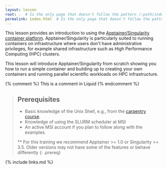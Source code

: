 ```yaml
---
layout: lesson
root: .  # Is the only page that doesn't follow the pattern /:path/index.html
permalink: index.html  # Is the only page that doesn't follow the pattern /:path/index.html
---
```


This lesson provides an introduction to using the [Apptainer/Singularity container platform](https://apptainer.org). Apptainer/Singularity is particularly suited to running containers on infrastructure where users don't have administrative privileges, for example shared infrastructure such as High Performance Computing (HPC) clusters. 

This lesson will introduce Apptainer/Singularity from scratch showing you how to run a simple container and building up to creating your own containers and running parallel scientific workloads on HPC infrastructure.

<!-- this is an html comment -->

{% comment %} This is a comment in Liquid {% endcomment %}

> ## Prerequisites
> * Basic knowledge of the Unix Shell, e.g., from the [carpentry course](https://swcarpentry.github.io/shell-novice/).
> * Knowledge of using the SLURM scheduler at MSI
> * An active MSI account if you plan to follow along with the examples. 
>
> ** For this training we recommend Apptainer >= 1.0 or Singularity >= 3.5. Older versions may not have some of the features or behave differently
{: .prereq}

{% include links.md %}
